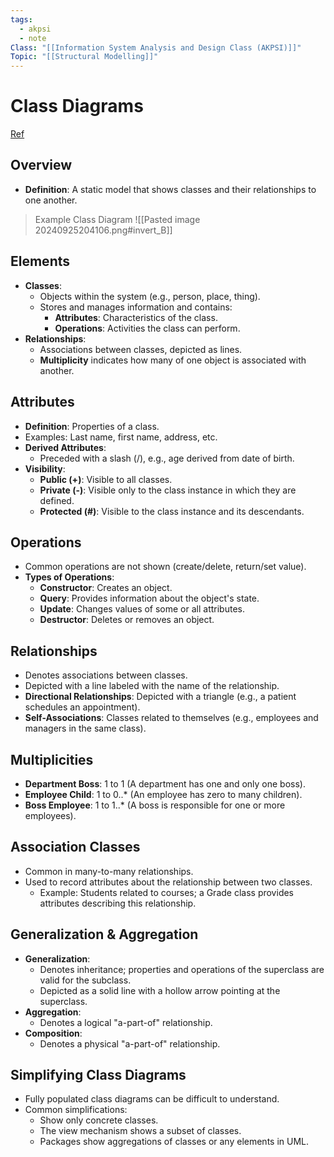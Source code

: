 ```yaml
---
tags:
  - akpsi
  - note
Class: "[[Information System Analysis and Design Class (AKPSI)]]"
Topic: "[[Structural Modelling]]"
---
```


# Class Diagrams
[Ref](https://www.uml-diagrams.org/class-diagrams-overview.html)


## Overview
- **Definition**: A static model that shows classes and their relationships to one another.

> Example Class Diagram
> ![[Pasted image 20240925204106.png#invert_B]]

## Elements
- **Classes**:
  - Objects within the system (e.g., person, place, thing).
  - Stores and manages information and contains:
    - **Attributes**: Characteristics of the class.
    - **Operations**: Activities the class can perform.
- **Relationships**:
  - Associations between classes, depicted as lines.
  - **Multiplicity** indicates how many of one object is associated with another.

## Attributes
- **Definition**: Properties of a class.
- Examples: Last name, first name, address, etc.
- **Derived Attributes**: 
  - Preceded with a slash (/), e.g., age derived from date of birth.
- **Visibility**:
  - **Public (+)**: Visible to all classes.
  - **Private (-)**: Visible only to the class instance in which they are defined.
  - **Protected (#)**: Visible to the class instance and its descendants.

## Operations
- Common operations are not shown (create/delete, return/set value).
- **Types of Operations**:
  - **Constructor**: Creates an object.
  - **Query**: Provides information about the object's state.
  - **Update**: Changes values of some or all attributes.
  - **Destructor**: Deletes or removes an object.

## Relationships
- Denotes associations between classes.
- Depicted with a line labeled with the name of the relationship.
- **Directional Relationships**: Depicted with a triangle (e.g., a patient schedules an appointment).
- **Self-Associations**: Classes related to themselves (e.g., employees and managers in the same class).

## Multiplicities
- **Department Boss**: 1 to 1 (A department has one and only one boss).
- **Employee Child**: 1 to 0..* (An employee has zero to many children).
- **Boss Employee**: 1 to 1..* (A boss is responsible for one or more employees).

## Association Classes
- Common in many-to-many relationships.
- Used to record attributes about the relationship between two classes.
  - Example: Students related to courses; a Grade class provides attributes describing this relationship.

## Generalization & Aggregation
- **Generalization**:
  - Denotes inheritance; properties and operations of the superclass are valid for the subclass.
  - Depicted as a solid line with a hollow arrow pointing at the superclass.
- **Aggregation**:
  - Denotes a logical "a-part-of" relationship.
- **Composition**:
  - Denotes a physical "a-part-of" relationship.

## Simplifying Class Diagrams
- Fully populated class diagrams can be difficult to understand.
- Common simplifications:
  - Show only concrete classes.
  - The view mechanism shows a subset of classes.
  - Packages show aggregations of classes or any elements in UML. 


